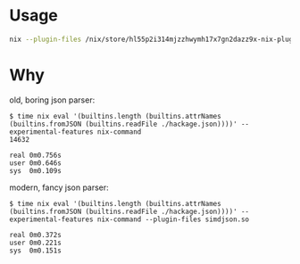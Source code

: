 Usage
=====
```bash
nix --plugin-files /nix/store/hl55p2i314mjzzhwymh17x7gn2dazz9x-nix-plugin-simdjson/lib/simdjson.so
```

Why
===

old, boring json parser:

```
$ time nix eval '(builtins.length (builtins.attrNames (builtins.fromJSON (builtins.readFile ./hackage.json))))' --experimental-features nix-command
14632

real 0m0.756s
user 0m0.646s
sys  0m0.109s
```

modern, fancy json parser:

```
$ time nix eval '(builtins.length (builtins.attrNames (builtins.fromJSON (builtins.readFile ./hackage.json))))' --experimental-features nix-command --plugin-files simdjson.so

real 0m0.372s
user 0m0.221s
sys  0m0.151s
```
